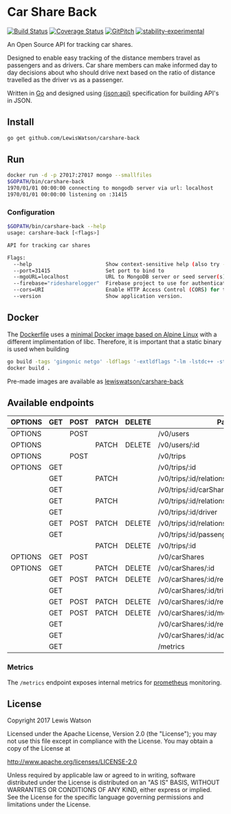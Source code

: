 # Car Share Back
[![Build Status](https://travis-ci.org/LewisWatson/carshare-back.svg?branch=master)](https://travis-ci.org/LewisWatson/carshare-back)
[![Coverage Status](https://coveralls.io/repos/github/LewisWatson/carshare-back/badge.svg?branch=feature%2Ffirebase-jwt-auth)](https://coveralls.io/github/LewisWatson/carshare-back)
[![GitPitch](https://gitpitch.com/assets/badge.svg)](https://gitpitch.com/LewisWatson/carshare-ninja-pitch/master?grs=github&t=white)
[![stability-experimental](https://img.shields.io/badge/stability-experimental-orange.svg)](https://github.com/emersion/stability-badges#experimental)

An Open Source API for tracking car shares.

Designed to enable easy tracking of the distance members travel as passengers and as drivers. Car share members can make informed day to day decisions about who should drive next based on the ratio of distance travelled as the driver vs as a passenger.

Written in [Go] and designed using [{json:api}] specification for building API's in JSON.

## Install

```bash
go get github.com/LewisWatson/carshare-back
```

## Run

```bash
docker run -d -p 27017:27017 mongo --smallfiles
$GOPATH/bin/carshare-back
1970/01/01 00:00:00 connecting to mongodb server via url: localhost
1970/01/01 00:00:00 listening on :31415
```

### Configuration

```bash
$GOPATH/bin/carshare-back --help
usage: carshare-back [<flags>]

API for tracking car shares

Flags:
  --help                        Show context-sensitive help (also try --help-long and --help-man).
  --port=31415                  Set port to bind to
  --mgoURL=localhost            URL to MongoDB server or seed server(s) for clusters
  --firebase="ridesharelogger"  Firebase project to use for authentication
  --cors=URI                    Enable HTTP Access Control (CORS) for the specified URI
  --version                     Show application version.
```

## Docker

The [Dockerfile](Dockerfile) uses a [minimal Docker image based on Alpine Linux](https://hub.docker.com/_/alpine/) with a different implimentation of libc. Therefore, it is important that a static binary is used when building

```bash
go build -tags 'gingonic netgo' -ldflags '-extldflags "-lm -lstdc++ -static"'
docker build .
```

Pre-made images are available as [lewiswatson/carshare-back](https://hub.docker.com/r/lewiswatson/carshare-back/)

## Available endpoints

| OPTIONS | GET | POST | PATCH | DELETE | Path
| --------|-----|------|-------|--------| -------------------------------------------
| OPTIONS |     | POST |       |        | /v0/users
| OPTIONS |     |      | PATCH | DELETE | /v0/users/:id
| OPTIONS |     | POST |       |        | /v0/trips
| OPTIONS | GET |      |       |        | /v0/trips/:id
|         | GET |      | PATCH |        | /v0/trips/:id/relationships/carShare
|         | GET |      |       |        | /v0/trips/:id/carShare
|         | GET |      | PATCH |        | /v0/trips/:id/relationships/driver
|         | GET |      |       |        | /v0/trips/:id/driver
|         | GET | POST | PATCH | DELETE | /v0/trips/:id/relationships/passengers
|         | GET |      |       |        | /v0/trips/:id/passengers
|         |     |      | PATCH | DELETE | /v0/trips/:id
| OPTIONS | GET | POST |       |        | /v0/carShares
| OPTIONS | GET |      | PATCH | DELETE | /v0/carShares/:id
|         | GET | POST | PATCH | DELETE | /v0/carShares/:id/relationships/trips
|         | GET |      |       |        | /v0/carShares/:id/trips
|         | GET | POST | PATCH | DELETE | /v0/carShares/:id/relationships/members
|         | GET | POST | PATCH | DELETE | /v0/carShares/:id/members
|         | GET |      |       |        | /v0/carShares/:id/relationships/admins
|         | GET |      |       |        | /v0/carShares/:id/admins
|         | GET |      |       |        | /metrics

### Metrics

The `/metrics` endpoint exposes internal metrics for [prometheus](https://prometheus.io/) monitoring.

## License

Copyright 2017 Lewis Watson

Licensed under the Apache License, Version 2.0 (the "License");
you may not use this file except in compliance with the License.
You may obtain a copy of the License at

   http://www.apache.org/licenses/LICENSE-2.0

Unless required by applicable law or agreed to in writing, software
distributed under the License is distributed on an "AS IS" BASIS,
WITHOUT WARRANTIES OR CONDITIONS OF ANY KIND, either express or implied.
See the License for the specific language governing permissions and
limitations under the License.

[mongoDB]: https://www.mongodb.com/
[{json:api}]: http://jsonapi.org
[Go]: https://golang.org/
